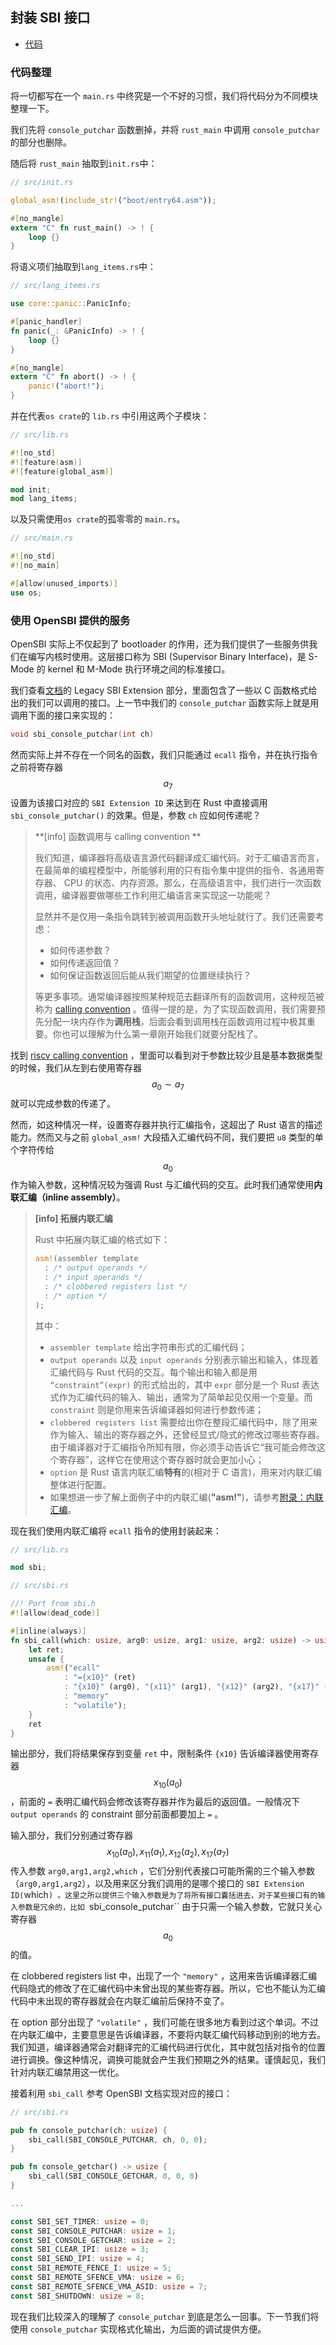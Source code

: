 ## 封装 SBI 接口

* [代码][CODE]

### 代码整理

将一切都写在一个 ``main.rs`` 中终究是一个不好的习惯，我们将代码分为不同模块整理一下。

我们先将 ``console_putchar`` 函数删掉，并将 ``rust_main`` 中调用 ``console_putchar`` 的部分也删除。

随后将 ``rust_main`` 抽取到`init.rs`中：

```rust
// src/init.rs

global_asm!(include_str!("boot/entry64.asm"));

#[no_mangle]
extern "C" fn rust_main() -> ! {
    loop {}
}
```

将语义项们抽取到`lang_items.rs`中：

```rust
// src/lang_items.rs

use core::panic::PanicInfo;

#[panic_handler]
fn panic(_: &PanicInfo) -> ! {
    loop {}
}

#[no_mangle]
extern "C" fn abort() -> ! {
    panic!("abort!");
}
```

并在代表`os crate`的 ``lib.rs`` 中引用这两个子模块：

```rust
// src/lib.rs

#![no_std]
#![feature(asm)]
#![feature(global_asm)]

mod init;
mod lang_items;
```

以及只需使用`os crate`的孤零零的 ``main.rs``。

```rust
// src/main.rs

#![no_std]
#![no_main]

#[allow(unused_imports)]
use os;
```

### 使用 OpenSBI 提供的服务

OpenSBI 实际上不仅起到了 bootloader 的作用，还为我们提供了一些服务供我们在编写内核时使用。这层接口称为 SBI (Supervisor Binary Interface)，是 S-Mode 的 kernel 和 M-Mode 执行环境之间的标准接口。

我们查看[文档](https://github.com/riscv/riscv-sbi-doc/blob/master/riscv-sbi.adoc)的 Legacy SBI Extension 部分，里面包含了一些以 C 函数格式给出的我们可以调用的接口。上一节中我们的 ``console_putchar`` 函数实际上就是用调用下面的接口来实现的：

```c
void sbi_console_putchar(int ch)
```

然而实际上并不存在一个同名的函数，我们只能通过 ``ecall`` 指令，并在执行指令之前将寄存器 $$a_7$$ 设置为该接口对应的 ``SBI Extension ID`` 来达到在 Rust 中直接调用 ``sbi_console_putchar()`` 的效果。但是，参数 ``ch`` 应如何传递呢？

> **[info] 函数调用与 calling convention **
>
> 我们知道，编译器将高级语言源代码翻译成汇编代码。对于汇编语言而言，在最简单的编程模型中，所能够利用的只有指令集中提供的指令、各通用寄存器、 CPU 的状态、内存资源。那么，在高级语言中，我们进行一次函数调用，编译器要做哪些工作利用汇编语言来实现这一功能呢？
>
> 显然并不是仅用一条指令跳转到被调用函数开头地址就行了。我们还需要考虑：
>
> * 如何传递参数？
> * 如何传递返回值？
> * 如何保证函数返回后能从我们期望的位置继续执行？
>
> 等更多事项。通常编译器按照某种规范去翻译所有的函数调用，这种规范被称为 [calling convention](https://en.wikipedia.org/wiki/Calling_convention) 。值得一提的是，为了实现函数调用，我们需要预先分配一块内存作为**调用栈**，后面会看到调用栈在函数调用过程中极其重要。你也可以理解为什么第一章刚开始我们就要分配栈了。

找到 [riscv calling convention](https://riscv.org/wp-content/uploads/2015/01/riscv-calling.pdf) ，里面可以看到对于参数比较少且是基本数据类型的时候，我们从左到右使用寄存器 $$a_0\sim a_7$$就可以完成参数的传递了。

然而，如这种情况一样，设置寄存器并执行汇编指令，这超出了 Rust 语言的描述能力。然而又与之前 ``global_asm!`` 大段插入汇编代码不同，我们要把 ``u8`` 类型的单个字符传给 $$a_0$$ 作为输入参数，这种情况较为强调 Rust 与汇编代码的交互。此时我们通常使用**内联汇编（inline assembly）**。


> **[info] 拓展内联汇编**
>
> Rust 中拓展内联汇编的格式如下：
> ```rust
> asm!(assembler template
> 	: /* output operands */
> 	: /* input operands */
> 	: /* clobbered registers list */
> 	: /* option */
> );
> ```
> 其中：
> * ``assembler template`` 给出字符串形式的汇编代码；
> * ``output operands`` 以及 ``input operands`` 分别表示输出和输入，体现着汇编代码与 Rust 代码的交互。每个输出和输入都是用 ``“constraint”(expr)`` 的形式给出的，其中 ``expr`` 部分是一个 Rust 表达式作为汇编代码的输入、输出，通常为了简单起见仅用一个变量。而 ``constraint`` 则是你用来告诉编译器如何进行参数传递；
> * ``clobbered registers list`` 需要给出你在整段汇编代码中，除了用来作为输入、输出的寄存器之外，还曾经显式/隐式的修改过哪些寄存器。由于编译器对于汇编指令所知有限，你必须手动告诉它“我可能会修改这个寄存器”，这样它在使用这个寄存器时就会更加小心；
> * ``option`` 是 Rust 语言内联汇编**特有**的(相对于 C 语言)，用来对内联汇编整体进行配置。
> * 如果想进一步了解上面例子中的内联汇编(**"asm!"**)，请参考[附录：内联汇编](../appendix/inline_asm.md)。
>

现在我们使用内联汇编将 ``ecall`` 指令的使用封装起来：

```rust
// src/lib.rs

mod sbi;
```

```rust
// src/sbi.rs

//! Port from sbi.h
#![allow(dead_code)]

#[inline(always)]
fn sbi_call(which: usize, arg0: usize, arg1: usize, arg2: usize) -> usize {
    let ret;
    unsafe {
        asm!("ecall"
            : "={x10}" (ret)
            : "{x10}" (arg0), "{x11}" (arg1), "{x12}" (arg2), "{x17}" (which)
            : "memory"
            : "volatile");
    }
    ret
}
```

输出部分，我们将结果保存到变量 ``ret`` 中，限制条件 ``{x10}`` 告诉编译器使用寄存器 $$x_{10}(a_0)$$ ，前面的 ``=`` 表明汇编代码会修改该寄存器并作为最后的返回值。一般情况下 ``output operands`` 的 constraint 部分前面都要加上 ``=`` 。

输入部分，我们分别通过寄存器 $$x_{10}(a_0),x_{11}(a_1),x_{12}(a_2),x_{17}(a_7)$$ 传入参数 ``arg0,arg1,arg2,which`` ，它们分别代表接口可能所需的三个输入参数（``arg0,arg1,arg2``），以及用来区分我们调用的是哪个接口的 ``SBI Extension ID(``which``) 。这里之所以提供三个输入参数是为了将所有接口囊括进去，对于某些接口有的输入参数是冗余的，比如 ``sbi_console_putchar`` 由于只需一个输入参数，它就只关心寄存器 $$a_0$$ 的值。

在 clobbered registers list 中，出现了一个 ``"memory"`` ，这用来告诉编译器汇编代码隐式的修改了在汇编代码中未曾出现的某些寄存器。所以，它也不能认为汇编代码中未出现的寄存器就会在内联汇编前后保持不变了。

在 option 部分出现了 ``"volatile"`` ，我们可能在很多地方看到过这个单词。不过在内联汇编中，主要意思是告诉编译器，不要将内联汇编代码移动到别的地方去。我们知道，编译器通常会对翻译完的汇编代码进行优化，其中就包括对指令的位置进行调换。像这种情况，调换可能就会产生我们预期之外的结果。谨慎起见，我们针对内联汇编禁用这一优化。

接着利用 ``sbi_call`` 参考 OpenSBI 文档实现对应的接口：

```rust
// src/sbi.rs

pub fn console_putchar(ch: usize) {
    sbi_call(SBI_CONSOLE_PUTCHAR, ch, 0, 0);
}

pub fn console_getchar() -> usize {
    sbi_call(SBI_CONSOLE_GETCHAR, 0, 0, 0)
}

...

const SBI_SET_TIMER: usize = 0;
const SBI_CONSOLE_PUTCHAR: usize = 1;
const SBI_CONSOLE_GETCHAR: usize = 2;
const SBI_CLEAR_IPI: usize = 3;
const SBI_SEND_IPI: usize = 4;
const SBI_REMOTE_FENCE_I: usize = 5;
const SBI_REMOTE_SFENCE_VMA: usize = 6;
const SBI_REMOTE_SFENCE_VMA_ASID: usize = 7;
const SBI_SHUTDOWN: usize = 8;
```

现在我们比较深入的理解了 ``console_putchar`` 到底是怎么一回事。下一节我们将使用 ``console_putchar`` 实现格式化输出，为后面的调试提供方便。

[CODE]: https://github.com/rcore-os/rCore_tutorial/tree/ad57b607

